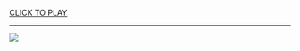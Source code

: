 
<a href="https://premium76.site?title=my_driver_google_drive_unblocked_games&ref=13M">CLICK TO PLAY</a></h3>
<hr>

<a href="https://premium76.site?title=my_driver_google_drive_unblocked_games&ref=13M"><img src="https://clearcache.store/games.png"></a>


